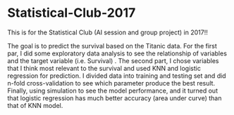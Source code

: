 # Statistical-Club-2017
This is for the Statistical Club (AI session and group project) in 2017!!

The goal is to predict the survival based on the Titanic data.
For the first par, I did some exploratory data analysis to see the relationship of variables and the target variable (i.e. Survival) .
The second part, I chose variables that I think most relevant to the survival and used KNN and logistic regression for prediction. I divided data into training and testing set and did n-fold cross-validation to see which parameter produce the best result. Finally, using simulation to see the model performance, and it turned out that logistic regression has much better accuracy (area under curve) than that of KNN model.